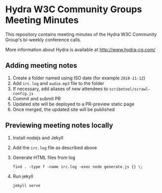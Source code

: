 # Hydra W3C Community Groups Meeting Minutes

This repository contains meeting minutes of the Hydra W3C Community
Group's bi-weekly conference calls.

More information about Hydra is available at http://www.hydra-cg.com/

## Adding meeting notes

1. Create a folder named using ISO date (for example `2018-11-12`)
1. Add `irc.log` and `audio.mp3` file to the folder
1. If necessary, add aliases of new attendees to `scribetool/scrawl-config.js`
1. Commit and submit PR
1. Updated site will be deployed to a PR-preview static page
1. Once merged, the updated site will be published

## Previewing meeting notes locally

1. Install nodejs and Jekyll
1. Add the `irc.log` file as described above
1. Generate HTML files from log

       find . -type f -name irc.log -exec node generate.js {} \;

1. Run jekyll

       jekyll serve

